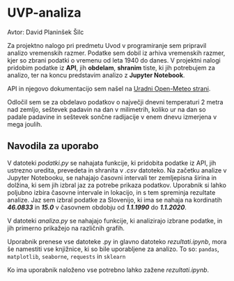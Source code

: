 # UVP-analiza

Avtor: David Planinšek Šilc

Za projektno nalogo pri predmetu Uvod v programiranje sem pripravil analizo vremenskih razmer. Podatke sem dobil iz arhiva vremenskih razmer, kjer so zbrani podatki o vremenu od leta 1940 do danes. V projektni nalogi pridobim podatke iz **API**, jih **obdelam**, **shranim** tiste, ki jih potrebujem za analizo, ter na koncu predstavim analizo z **Jupyter Notebook**.

API in njegovo dokumentacijo sem našel na [Uradni Open-Meteo strani](https://open-meteo.com/ "open-meteo").

Odločil sem se za obdelavo podatkov o največji dnevni temperaturi 2 metra nad zemljo, seštevek padavin na dan v milimetrih, koliko ur na dan so padale padavine in seštevek sončne radijacije v enem dnevu izmerjena v mega joulih.

## Navodila za uporabo

V datoteki _podatki.py_ se nahajata funkcije, ki pridobita podatke iz API, jih ustrezno uredita, prevedeta in shranita v *.csv* datoteko.
Na začetku analize v Jupyter Notebooku, se nahajajo časovni intervali ter zemljepisna širina in dolžina, ki sem jih izbral jaz za potrebe prikaza podatkov. Uporabnik si lahko poljubno izbira časovne intervale in lokacijo, in s tem spreminja rezultate analize. Jaz sem izbral podatke za Slovenijo, ki ima se nahaja na kordinatih ___46.0833___ in ___15.0___ v časovnem obdobju od ___1.1.1990___ do ___1.1.2020___.

V datoteki _analiza.py_ se nahajajo funkcije, ki analizirajo izbrane podatke, in jih primerno prikažejo na različnih grafih.

Uporabnik prenese vse datoteke .py in glavno datoteko _rezultati.ipynb_, mora še namestiti vse knjižnice, ki so bile uporabljene za analizo. To so:
```pandas```, ```matplotlib```, ```seaborne```, ```requests``` in ```sklearn```

Ko ima uporabnik naloženo vse potrebno lahko zažene _rezultati.ipynb_.
